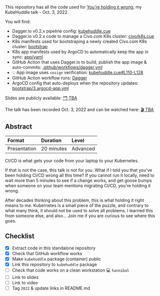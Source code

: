 This repository has all the code used for [You're holding it wrong](https://kubehuddle.com/2022/#speaker-gerhard-lazu), my KubeHuddle talk - Oct. 3, 2022.

You will find:
- Dagger.io v0.2.x pipeline config: [kubehuddle.cue](kubehuddle.cue)
- Dagger.io v0.2.x code to manage a Civo.com K8s cluster: [civo/k8s.cue](civo/k8s.cue)
- K8s manifests used for bootstraping a newly created Civo.com K8s cluster: [bootstrap](bootstrap)
- K8s app manifests used by ArgoCD to automatically keep the app in sync: [app/yaml](app/yaml)
- GitHub Action that uses Dagger.io to build, publish the app image & auto-commits: [.github/workflows/dagger.yml](.github/workflows/dagger.yml)
- 💡 App image uses `cosign` verification: [kubehuddle.cue#L110-L128](kubehuddle.cue#L110-L128)
- GitHub Action workflow runs: [Dagger](actions/workflows/dagger.yml)
- ArgoCD config that auto-deploys when the repository updates: [bootstrap/3.argocd-app.yml](bootstrap/3.argocd-app.yml)

Slides are publicly available: [🗂 TBA](#)

The talk has been recorded Oct. 3, 2022 and can be watched here: [🎬 TBA](#)

## Abstract

| Format       | Duration   | Level    |
| :--          | :--        | :--      |
| Presentation | 20 minutes | Advanced |

CI/CD is what gets your code from your laptop to your Kubernetes.

If that is not the case, this talk is not for you. What if I told you that you've been holding CI/CD wrong all this time?
If you cannot run it locally, need to wait more than 5 minutes to see if a change works, and get goose bumps when someone on your team mentions migrating CI/CD, you're holding it wrong.

After decades thinking about this problem, this is what holding it right means to me.
Kubernetes is a small piece of the puzzle, and contrary to what many think, it should not be used to solve all problems.
I learned this from someone else, and also... Join me if you are curious to see where this goes.

## Checklist

- [x] Extract code in this standalone repository
- [x] Check that GitHub workflow works
- [x] Make `kubehuddle` package (container) public
- [x] Link this repository to `kubehuddle` package
- [ ] Check that code works on a clean workstation 💻 `hannibal`
- [ ] Link to slides
- [ ] Link to video
- [ ] Tag `2022` & update links in README.md
